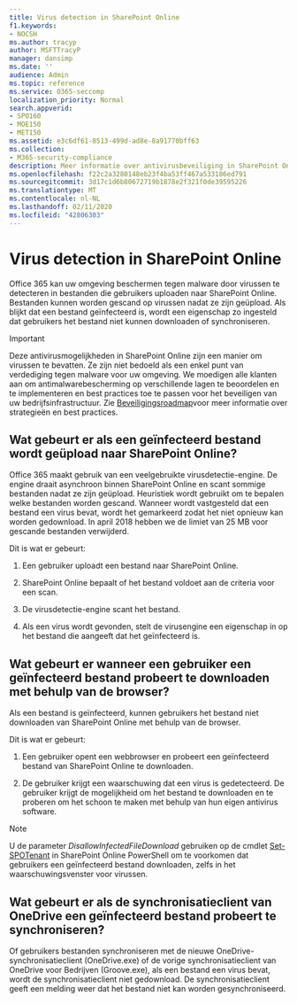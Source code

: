 ```yaml
---
title: Virus detection in SharePoint Online
f1.keywords:
- NOCSH
ms.author: tracyp
author: MSFTTracyP
manager: dansimp
ms.date: ''
audience: Admin
ms.topic: reference
ms.service: O365-seccomp
localization_priority: Normal
search.appverid:
- SPO160
- MOE150
- MET150
ms.assetid: e3c6df61-8513-499d-ad8e-8a91770bff63
ms.collection:
- M365-security-compliance
description: Meer informatie over antivirusbeveiliging in SharePoint Online.
ms.openlocfilehash: f22c2a3280148eb23f4ba53ff467a533186ed791
ms.sourcegitcommit: 3d17c1d6b80672719b1878e2f321f0de39595226
ms.translationtype: MT
ms.contentlocale: nl-NL
ms.lasthandoff: 02/11/2020
ms.locfileid: "42806303"
---
```

# <a name="virus-detection-in-sharepoint-online"></a>Virus detection in SharePoint Online

Office 365 kan uw omgeving beschermen tegen malware door virussen te detecteren in bestanden die gebruikers uploaden naar SharePoint Online. Bestanden kunnen worden gescand op virussen nadat ze zijn geüpload. Als blijkt dat een bestand geïnfecteerd is, wordt een eigenschap zo ingesteld dat gebruikers het bestand niet kunnen downloaden of synchroniseren.

> [!IMPORTANT]
> Deze antivirusmogelijkheden in SharePoint Online zijn een manier om virussen te bevatten. Ze zijn niet bedoeld als een enkel punt van verdediging tegen malware voor uw omgeving. We moedigen alle klanten aan om antimalwarebescherming op verschillende lagen te beoordelen en te implementeren en best practices toe te passen voor het beveiligen van uw bedrijfsinfrastructuur. Zie [Beveiligingsroadmap](security-roadmap.md)voor meer informatie over strategieën en best practices.

## <a name="what-happens-when-an-infected-file-is-uploaded-to-sharepoint-online"></a>Wat gebeurt er als een geïnfecteerd bestand wordt geüpload naar SharePoint Online?

Office 365 maakt gebruik van een veelgebruikte virusdetectie-engine. De engine draait asynchroon binnen SharePoint Online en scant sommige bestanden nadat ze zijn geüpload. Heuristiek wordt gebruikt om te bepalen welke bestanden worden gescand. Wanneer wordt vastgesteld dat een bestand een virus bevat, wordt het gemarkeerd zodat het niet opnieuw kan worden gedownload. In april 2018 hebben we de limiet van 25 MB voor gescande bestanden verwijderd.

Dit is wat er gebeurt:

1. Een gebruiker uploadt een bestand naar SharePoint Online.

2. SharePoint Online bepaalt of het bestand voldoet aan de criteria voor een scan.

3. De virusdetectie-engine scant het bestand.

4. Als een virus wordt gevonden, stelt de virusengine een eigenschap in op het bestand die aangeeft dat het geïnfecteerd is.

## <a name="what-happens-when-a-user-tries-to-download-an-infected-file-by-using-the-browser"></a>Wat gebeurt er wanneer een gebruiker een geïnfecteerd bestand probeert te downloaden met behulp van de browser?

Als een bestand is geïnfecteerd, kunnen gebruikers het bestand niet downloaden van SharePoint Online met behulp van de browser.

Dit is wat er gebeurt:

1. Een gebruiker opent een webbrowser en probeert een geïnfecteerd bestand van SharePoint Online te downloaden.

2. De gebruiker krijgt een waarschuwing dat een virus is gedetecteerd. De gebruiker krijgt de mogelijkheid om het bestand te downloaden en te proberen om het schoon te maken met behulp van hun eigen antivirus software.

> [!NOTE]
> U de parameter *DisallowInfectedFileDownload* gebruiken op de cmdlet [Set-SPOTenant](https://docs.microsoft.com/powershell/module/sharepoint-online/Set-SPOTenant) in SharePoint Online PowerShell om te voorkomen dat gebruikers een geïnfecteerd bestand downloaden, zelfs in het waarschuwingsvenster voor virussen.

## <a name="what-happens-when-the-onedrive-sync-client-tries-to-sync-an-infected-file"></a>Wat gebeurt er als de synchronisatieclient van OneDrive een geïnfecteerd bestand probeert te synchroniseren?

Of gebruikers bestanden synchroniseren met de nieuwe OneDrive-synchronisatieclient (OneDrive.exe) of de vorige synchronisatieclient van OneDrive voor Bedrijven (Groove.exe), als een bestand een virus bevat, wordt de synchronisatieclient niet gedownload. De synchronisatieclient geeft een melding weer dat het bestand niet kan worden gesynchroniseerd.
